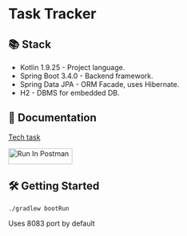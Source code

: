 # Task Tracker

## 📚 Stack

* Kotlin 1.9.25 - Project language.  
* Spring Boot 3.4.0 - Backend framework.
* Spring Data JPA - ORM Facade, uses Hibernate.
* H2 - DBMS for embedded DB. 


## 📄 Documentation

[Tech task](https://docs.google.com/document/d/1Ny50DvSqiZlBZyAm8_SxEtiYuYYg7wC-EAO7HSpWYMo)

[<img src="https://run.pstmn.io/button.svg" alt="Run In Postman" style="width: 128px; height: 32px;">](https://app.getpostman.com/run-collection/39517737-7d60497a-083f-463c-bc76-7bd279ea52aa?action=collection%2Ffork&source=rip_markdown&collection-url=entityId%3D39517737-7d60497a-083f-463c-bc76-7bd279ea52aa%26entityType%3Dcollection%26workspaceId%3D53d873da-3c13-4b42-8c03-4cfe8806bc6c)

## 🛠 Getting Started 
```shell
./gradlew bootRun
```
Uses 8083 port by default

